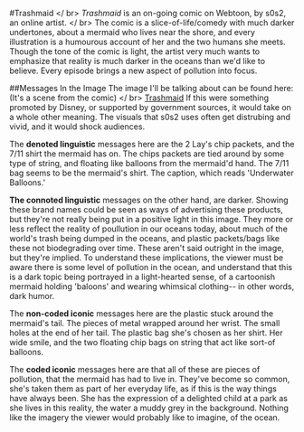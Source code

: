 

#Trashmaid
</ br>
*Trashmaid* is an on-going comic on Webtoon, by s0s2, an online artist.
</ br>
The comic is a slice-of-life/comedy with much darker undertones, about a mermaid who lives near the shore, and every illustration is a humourous account of her and the two humans she meets. Though the tone of the comic is light, the artist very much wants to emphasize that reality is much darker in the oceans than we'd like to believe. Every episode brings a new aspect of pollution into focus.

##Messages In the Image
The image I'll be talking about can be found here: (It's a scene from the comic) </ br>
[Trashmaid](https://www.instagram.com/p/BzQKbIgBZgb/)
If this were something promoted by Disney, or supported by government sources, it would take on a whole other meaning. The visuals that s0s2 uses often get distrubing and vivid, and it would shock audiences.

The **denoted linguistic** messages here are the 2 Lay's chip packets, and the 7/11 shirt the mermaid has on. The chips packets are tied around by some type of string, and floating like balloons from the mermaid'd hand. The 7/11 bag seems to be the mermaid's shirt. The caption, which reads 'Underwater Balloons.'

**The connoted linguistic** messages on the other hand, are darker.
Showing these brand names could be seen as ways of advertising these products, but they're not really being put in a positive light in this image. They more or less reflect the reality of poullution in our oceans today, about much of the world's trash being dumped in the oceans, and plastic packets/bags like these not biodegrading over time. These aren't said outright in the image, but they're implied. To understand these implications, the viewer must be aware there is some level of pollution in the ocean, and understand that this is a dark topic being portrayed in a light-hearted sense, of a cartoonish mermaid holding 'baloons' and wearing whimsical clothing-- in other words, dark humor.

The **non-coded iconic** messages here are the plastic stuck around the mermaid's tail. The pieces of metal wrapped around her wrist. The small holes at the end of her tail. The plastic bag she's chosen as her shirt. Her wide smile, and the two floating chip bags on string that act like sort-of balloons.

The **coded iconic** messages here are that all of these are pieces of pollution, that the mermaid has had to live in. They've become so common, she's taken them as part of her everyday life, as if this is the way things have always been. She has the expression of a delighted child at a park as she lives in this reality, the water a muddy grey in the background. Nothing like the imagery the viewer would probably like to imagine, of the ocean.
